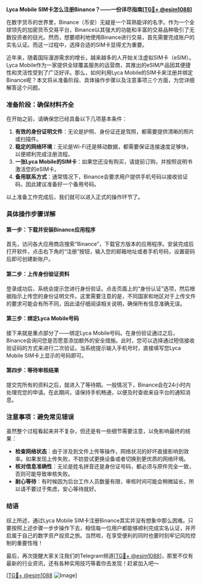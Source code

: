 **Lyca Mobile SIM卡怎么注册Binance？——一份详尽指南[[TG💪+ @esim1088](https://t.me/s/esim1088)]**

在数字货币的世界里，Binance（币安）无疑是一个耳熟能详的名字。作为一个全球领先的加密货币交易平台，Binance以其强大的功能和丰富的交易品种吸引了无数投资者的目光。然而，想要顺利地使用Binance进行交易，首先需要完成账户的实名认证。而这一过程中，选择合适的SIM卡显得尤为重要。

近年来，随着国际漫游需求的增长，越来越多的人开始关注虚拟SIM卡（eSIM）。Lyca Mobile作为一家提供全球覆盖服务的运营商，其推出的eSIM产品因其便捷性和灵活性受到了广泛好评。那么，如何利用Lyca Mobile的SIM卡来注册并绑定Binance呢？本文将从准备阶段、具体操作步骤以及注意事项三个方面，为您详细解答这个问题。

### 准备阶段：确保材料齐全

在开始之前，请确保您已经具备以下几项基本条件：

1. **有效的身份证明文件**：无论是护照、身份证还是驾照，都需要提供清晰的照片或扫描件。
2. **稳定的网络环境**：无论是Wi-Fi还是移动数据，都需要保证连接速度足够快，以便顺利完成注册流程。
3. **一张Lyca Mobile的SIM卡**：如果您还没有购买，请提前订购，并按照说明书激活您的eSIM卡。
4. **备用联系方式**：通常情况下，Binance会要求用户提供手机号码以接收验证码，因此建议准备好一个备用号码。

以上准备工作完成后，我们就可以进入正式的操作环节了。

### 具体操作步骤详解

#### 第一步：下载并安装Binance应用程序

首先，访问各大应用商店搜索“Binance”，下载官方版本的应用程序。安装完成后打开软件，点击右下角的“注册”按钮，输入您的邮箱地址或者手机号码，设置密码后即可创建新账户。

#### 第二步：上传身份验证资料

登录成功后，系统会提示您进行身份验证。点击页面上的“身份认证”选项，然后根据指示上传您的身份证明文件。这里需要注意的是，不同国家和地区对于上传文件的要求可能会有所不同，因此请仔细阅读相关说明，确保所有信息准确无误。

#### 第三步：绑定Lyca Mobile号码

接下来就是重点部分了——绑定Lyca Mobile号码。在身份验证通过之后，Binance会询问您是否愿意添加额外的安全措施。此时，您可以选择通过短信接收验证码的方式来进行二次验证。当系统提示输入手机号时，直接填写您Lyca Mobile SIM卡上显示的号码即可。

#### 第四步：等待审核结果

提交完所有的资料之后，就进入了等待期。一般情况下，Binance会在24小时内处理完您的申请。在此期间，请保持手机畅通，以便及时查收来自平台的通知消息。

### 注意事项：避免常见错误

虽然整个过程看起来并不复杂，但还是有一些细节需要注意，以免影响最终的结果：

- **检查网络状态**：由于涉及到文件上传等操作，网络状况的好坏直接影响到效率。如果发现上传失败，不妨尝试更换设备或者切换到更优质的网络环境。
- **核对信息准确性**：无论是姓名拼音还是身份证号码，都必须与原件完全一致，否则可能导致审核失败。
- **耐心等待**：有时候因为后台工作人员数量有限，审核时间可能会稍微延长，所以请不要过于焦虑，安心等待就好。

### 结语

综上所述，通过Lyca Mobile SIM卡注册Binance其实并没有想象中那么困难。只要按照上述步骤一步步操作下去，相信每一位用户都能够顺利完成实名认证，并开启属于自己的数字资产投资之旅。当然啦，在享受便利的同时也要时刻牢记风险控制的重要性哦！

最后，再次提醒大家关注我们的Telegram频道[[TG💪+ @esim1088](https://t.me/s/esim1088)]，那里不仅有最新的行业资讯，还有各种实用技巧等着你去发现！赶紧加入吧～

[[TG💪+ @esim1088](https://t.me/s/esim1088) ![Image](https://i.postimg.cc/4NQfJmqS/Snipaste-2025-05-13-00-14-12.png)]